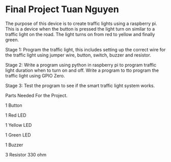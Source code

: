 # Final Project Tuan Nguyen
  The purpose of this device is to create traffic lights using a raspberry pi. This is a device when the button is pressed the light turn on similar to a traffic light on the road. The light turns on from red to yellow and finally green.  

Stage 1: Program the traffic light, this includes setting up the correct wire for the traffic light using jumper wire, button, switch, buzzer and resistor. 

Stage 2: Write a program using python in raspberry pi to program traffic light duration when to turn on and off. Write a program to  tto program the traffic light using GPIO Zero.   

Stage 3: Test the program to see if the smart traffic light system works. 


Parts Needed For the Project.

1 Button                          

1 Red LED                      

1 Yellow LED                    

1 Green LED                     

1 Buzzer               

3 Resistor 330 ohm                            
